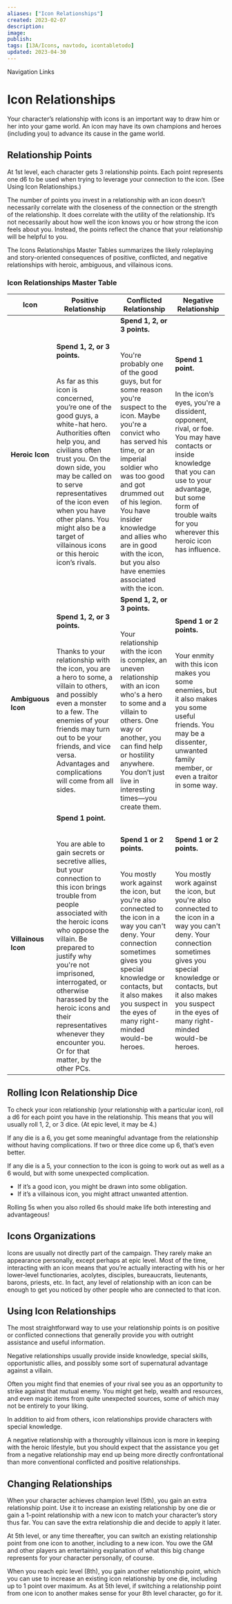 ```yaml
---
aliases: ["Icon Relationships"]
created: 2023-02-07
description: 
image: 
publish: 
tags: [13A/Icons, navtodo, icontabletodo]
updated: 2023-04-30
---
```


Navigation Links

# Icon Relationships

Your character’s relationship with icons is an important way to draw him or her into your game world. An icon may have its own champions and heroes (including you) to advance its cause in the game world.

## Relationship Points

At 1st level, each character gets 3 relationship points. Each point represents one d6 to be used when trying to leverage your connection to the icon. (See Using Icon Relationships.)

The number of points you invest in a relationship with an icon doesn’t necessarily correlate with the closeness of the connection or the strength of the relationship. It does correlate with the utility of the relationship. It’s not necessarily about how well the icon knows you or how strong the icon feels about you. Instead, the points reflect the chance that your relationship will be helpful to you.

The Icons Relationships Master Tables summarizes the likely roleplaying and story-oriented consequences of positive, conflicted, and negative relationships with heroic, ambiguous, and villainous icons.

### Icon Relationships Master Table

| **Icon** 	| **Positive Relationship** 	| **Conflicted Relationship** 	| **Negative Relationship** 	|
|---	|---	|---	|---	|
| **Heroic Icon** 	| **Spend 1, 2, or 3 points.**<br><br><br>As far as this icon is concerned, you’re one of the good guys, a white-hat hero. Authorities often help you, and civilians often trust you. On the down side, you may be called on to serve representatives of the icon even when you have other plans. You might also be a target of villainous icons or this heroic icon’s rivals. 	| **Spend 1, 2, or 3 points.**<br><br><br>You're probably one of the good guys, but for some reason you're suspect to the icon. Maybe you're a convict who has served his time, or an imperial soldier who was too good and got drummed out of his legion. You have insider knowledge and allies who are in good with the icon, but you also have enemies associated with the icon. 	| **Spend 1 point.**<br><br><br>In the icon’s eyes, you're a dissident, opponent, rival, or foe. You may have contacts or inside knowledge that you can use to your advantage, but some form of trouble waits for you wherever this heroic icon has influence. 	|
| **Ambiguous Icon** 	| **Spend 1, 2, or 3 points.**<br><br><br>Thanks to your relationship with the icon, you are a hero to some, a villain to others, and possibly even a monster to a few. The enemies of your friends may turn out to be your friends, and vice versa. Advantages and complications will come from all sides. 	| **Spend 1, 2, or 3 points.**<br><br><br>Your relationship with the icon is complex, an uneven relationship with an icon who's a hero to some and a villain to others. One way or another, you can find help or hostility anywhere. You don’t just live in interesting times—you create them. 	| **Spend 1 or 2 points.**<br><br><br>Your enmity with this icon makes you some enemies, but it also makes you some useful friends. You may be a dissenter, unwanted family member, or even a traitor in some way. 	|
| **Villainous Icon** 	| **Spend 1 point.**<br><br><br>You are able to gain secrets or secretive allies, but your connection to this icon brings trouble from people associated with the heroic icons who oppose the villain. Be prepared to justify why you're not imprisoned, interrogated, or otherwise harassed by the heroic icons and their representatives whenever they encounter you. Or for that matter, by the other PCs. 	| **Spend 1 or 2 points.**<br><br><br>You mostly work against the icon, but you're also connected to the icon in a way you can't deny. Your connection sometimes gives you special knowledge or contacts, but it also makes you suspect in the eyes of many right-minded would-be heroes. 	| **Spend 1 or 2 points.**<br><br><br>You mostly work against the icon, but you're also connected to the icon in a way you can't deny. Your connection sometimes gives you special knowledge or contacts, but it also makes you suspect in the eyes of many right-minded would-be heroes. 	|


## Rolling Icon Relationship Dice

To check your icon relationship (your relationship with a particular icon), roll a d6 for each point you have in the relationship. This means that you will usually roll 1, 2, or 3 dice. (At epic level, it may be 4.)

If any die is a 6, you get some meaningful advantage from the relationship without having complications. If two or three dice come up 6, that’s even better.

If any die is a 5, your connection to the icon is going to work out as well as a 6 would, but with some unexpected complication.

- If it’s a good icon, you might be drawn into some obligation.
- If it’s a villainous icon, you might attract unwanted attention.

Rolling 5s when you also rolled 6s should make life both interesting and advantageous!

## Icons Organizations

Icons are usually not directly part of the campaign. They rarely make an appearance personally, except perhaps at epic level. Most of the time, interacting with an icon means that you’re actually interacting with his or her lower-level functionaries, acolytes, disciples, bureaucrats, lieutenants, barons, priests, etc. In fact, any level of relationship with an icon can be enough to get you noticed by other people who are connected to that icon.

## Using Icon Relationships

The most straightforward way to use your relationship points is on positive or conflicted connections that generally provide you with outright assistance and useful information.

Negative relationships usually provide inside knowledge, special skills, opportunistic allies, and possibly some sort of supernatural advantage against a villain.

Often you might find that enemies of your rival see you as an opportunity to strike against that mutual enemy. You might get help, wealth and resources, and even magic items from quite unexpected sources, some of which may not be entirely to your liking.

In addition to aid from others, icon relationships provide characters with special knowledge.

A negative relationship with a thoroughly villainous icon is more in keeping with the heroic lifestyle, but you should expect that the assistance you get from a negative relationship may end up being more directly confrontational than more conventional conflicted and positive relationships.

## Changing Relationships

When your character achieves champion level (5th), you gain an extra relationship point. Use it to increase an existing relationship by one die or gain a 1-point relationship with a new icon to match your character’s story thus far. You can save the extra relationship die and decide to apply it later.

At 5th level, or any time thereafter, you can switch an existing relationship point from one icon to another, including to a new icon. You owe the GM and other players an entertaining explanation of what this big change represents for your character personally, of course.

When you reach epic level (8th), you gain another relationship point, which you can use to increase an existing icon relationship by one die, including up to 1 point over maximum. As at 5th level, if switching a relationship point from one icon to another makes sense for your 8th level character, go for it.
